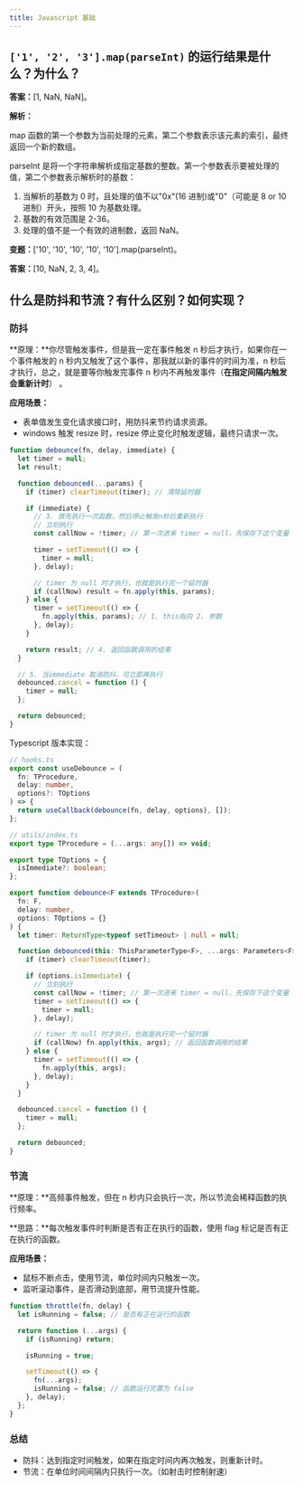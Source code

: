 ```yaml
---
title: Javascript 基础
---
```


## `['1', '2', '3'].map(parseInt)` 的运行结果是什么？为什么？

**答案：**[1, NaN, NaN]。

**解析：**

map 函数的第一个参数为当前处理的元素，第二个参数表示该元素的索引，最终返回一个新的数组。

parseInt 是将一个字符串解析成指定基数的整数。第一个参数表示要被处理的值，第二个参数表示解析时的基数：

1. 当解析的基数为 0 时，且处理的值不以"0x"(16 进制)或"0"（可能是 8 or 10 进制）开头，按照 10 为基数处理。
2. 基数的有效范围是 2-36。
3. 处理的值不是一个有效的进制数，返回 NaN。

**变题：**['10', '10', '10', '10', '10'].map(parseInt)。

**答案：**[10, NaN, 2, 3, 4]。

## 什么是防抖和节流？有什么区别？如何实现？

### 防抖

**原理：**你尽管触发事件，但是我一定在事件触发 n 秒后才执行，如果你在一个事件触发的 n 秒内又触发了这个事件，那我就以新的事件的时间为准，n 秒后才执行，总之，就是要等你触发完事件 n 秒内不再触发事件（**在指定间隔内触发会重新计时**）
。

**应用场景：**

- 表单值发生变化请求接口时，用防抖来节约请求资源。
- windows 触发 resize 时，resize 停止变化时触发逻辑，最终只请求一次。

```javascript
function debounce(fn, delay, immediate) {
  let timer = null;
  let result;

  function debounced(...params) {
    if (timer) clearTimeout(timer); // 清除延时器

    if (immediate) {
      // 3. 首先执行一次函数，然后停止触发n秒后重新执行
      // 立刻执行
      const callNow = !timer; // 第一次进来 timer = null，先保存下这个变量

      timer = setTimeout(() => {
        timer = null;
      }, delay);

      // timer 为 null 时才执行，也就是执行完一个延时器
      if (callNow) result = fn.apply(this, params);
    } else {
      timer = setTimeout(() => {
        fn.apply(this, params); // 1. this指向 2. 参数
      }, delay);
    }

    return result; // 4. 返回函数调用的结果
  }

  // 5. 当immediate 取消防抖，可立即再执行
  debounced.cancel = function () {
    timer = null;
  };

  return debounced;
}
```

Typescript 版本实现：

```typescript
// hooks.ts
export const useDebounce = (
  fn: TProcedure,
  delay: number,
  options?: TOptions
) => {
  return useCallback(debounce(fn, delay, options), []);
};

// utils/index.ts
export type TProcedure = (...args: any[]) => void;

export type TOptions = {
  isImmediate?: boolean;
};

export function debounce<F extends TProcedure>(
  fn: F,
  delay: number,
  options: TOptions = {}
) {
  let timer: ReturnType<typeof setTimeout> | null = null;

  function debounced(this: ThisParameterType<F>, ...args: Parameters<F>) {
    if (timer) clearTimeout(timer);

    if (options.isImmediate) {
      // 立刻执行
      const callNow = !timer; // 第一次进来 timer = null，先保存下这个变量
      timer = setTimeout(() => {
        timer = null;
      }, delay);

      // timer 为 null 时才执行，也就是执行完一个延时器
      if (callNow) fn.apply(this, args); // 返回函数调用的结果
    } else {
      timer = setTimeout(() => {
        fn.apply(this, args);
      }, delay);
    }
  }

  debounced.cancel = function () {
    timer = null;
  };

  return debounced;
}
```

### 节流

**原理：**高频事件触发，但在 n 秒内只会执行一次，所以节流会稀释函数的执行频率。

**思路：**每次触发事件时判断是否有正在执行的函数，使用 flag 标记是否有正在执行的函数。

**应用场景：**

- 鼠标不断点击，使用节流，单位时间内只触发一次。
- 监听滚动事件，是否滑动到底部，用节流提升性能。

```javascript
function throttle(fn, delay) {
  let isRunning = false; // 是否有正在运行的函数

  return function (...args) {
    if (isRunning) return;

    isRunning = true;

    setTimeout(() => {
      fn(...args);
      isRunning = false; // 函数运行完置为 false
    }, delay);
  };
}
```

### 总结

- 防抖：达到指定时间触发，如果在指定时间内再次触发，则重新计时。
- 节流：在单位时间间隔内只执行一次。（如射击时控制射速）

